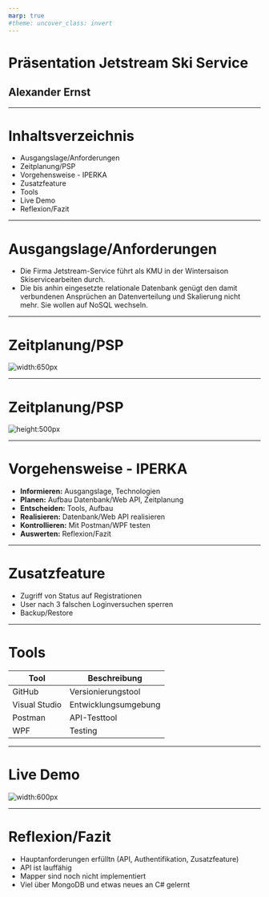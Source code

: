 ```yaml
---
marp: true
#theme: uncover_class: invert
---
```


# Präsentation Jetstream Ski Service
## Alexander Ernst

---

# Inhaltsverzeichnis

- Ausgangslage/Anforderungen
- Zeitplanung/PSP
- Vorgehensweise - IPERKA
- Zusatzfeature
- Tools
- Live Demo
- Reflexion/Fazit

---

# Ausgangslage/Anforderungen

* Die Firma Jetstream-Service führt als KMU in der Wintersaison Skiservicearbeiten durch.
* Die bis anhin eingesetzte relationale Datenbank genügt den damit verbundenen Ansprüchen an Datenverteilung und Skalierung nicht mehr. Sie wollen auf NoSQL wechseln.

---

# Zeitplanung/PSP

![width:650px](/bilder/ProjektplanungWBS.png)

---

# Zeitplanung/PSP

![height:500px](/bilder/ProjektplanungGANTT.png)

--- 

# Vorgehensweise - IPERKA

- **Informieren:** Ausgangslage, Technologien
- **Planen:** Aufbau Datenbank/Web API, Zeitplanung
- **Entscheiden:** Tools, Aufbau
- **Realisieren:** Datenbank/Web API realisieren
- **Kontrollieren:** Mit Postman/WPF testen
- **Auswerten:** Reflexion/Fazit

---

# Zusatzfeature

- Zugriff von Status auf Registrationen
- User nach 3 falschen Loginversuchen sperren
- Backup/Restore

---

# Tools

| Tool | Beschreibung |
| --- | --- |
| GitHub | Versionierungstool |
| Visual Studio | Entwicklungsumgebung |
| Postman | API-Testtool |
| WPF | Testing |

---

# Live Demo

![width:600px](https://media.istockphoto.com/id/1328399434/photo/live-demo-symbol-concept-words-live-demo-on-wooden-blocks-on-a-beautiful-orange-background.jpg?s=612x612&w=0&k=20&c=xrEz6Zdkz2htzivAG-JrwhWTW0v2emTz6PZ_aFIHzPw=)

---

# Reflexion/Fazit

- Hauptanforderungen erfülltn (API, Authentifikation, Zusatzfeature)
- API ist lauffähig
- Mapper sind noch nicht implementiert
- Viel über MongoDB und etwas neues an C# gelernt